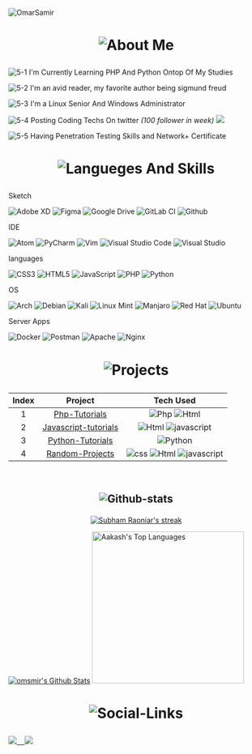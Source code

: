 

![OmarSamir](https://github.com/omsmir/omsmir/blob/main/banner/Omar.gif)



<h1 align="center"> 

![About Me](https://img.shields.io/badge/About-Me-purple?style=for-the-badge)

</h1>


![5-1](https://img.shields.io/badge/5-1%20-%23d01b59) I'm Currently Learning PHP And Python 
Ontop Of My Studies <br>

![5-2](https://img.shields.io/badge/5-2%20-%23d01b59) I'm an avid reader, my favorite author being sigmund freud <br>

![5-3](https://img.shields.io/badge/5-3%20-%23d01b59) I'm a Linux Senior And Windows Administrator  <br> 

![5-4](https://img.shields.io/badge/5-4%20-%23d01b59) Posting Coding Techs On twitter <em>(100 follower in week)</em> <a href="https://twitter.com/omsamiir" target="_blank"><img src="https://badgen.net/badge/icon/twitter?icon=twitter&label" target="_blank"></a>  <br>

![5-5](https://img.shields.io/badge/5-5%20-%23d01b59) Having Penetration Testing Skills and Network+ Certificate 

<h1 align="center">

![Langueges And Skills](https://img.shields.io/badge/Langueges-Skills-%230E7FBF?style=for-the-badge)

</h1>

<p align="left">Sketch</p>

![Adobe XD](https://img.shields.io/badge/Adobe%20XD-470137?style=for-the-badge&logo=Adobe%15XD&logoColor=#FF61F6) ![Figma](https://img.shields.io/badge/figma-%23F24E1E.svg?style=for-the-badge&logo=figma&logoColor=white) ![Google Drive](https://img.shields.io/badge/Google%20Drive-4285F4?style=for-the-badge&logo=googledrive&logoColor=white) ![GitLab CI](https://img.shields.io/badge/gitlab%20ci-%23181717.svg?style=for-the-badge&logo=gitlab&logoColor=white) ![Github](https://img.shields.io/badge/github-%23e4626b.svg?style=for-the-badge&logo=github&logoColor=140200)
 <br>




<p align="left">IDE</p>

![Atom](https://img.shields.io/badge/Atom-%2366595C.svg?style=for-the-badge&logo=atom&logoColor=white) ![PyCharm](https://img.shields.io/badge/pycharm-143?style=for-the-badge&logo=pycharm&logoColor=black&color=black&labelColor=green) ![Vim](https://img.shields.io/badge/VIM-%2311AB00.svg?style=for-the-badge&logo=vim&logoColor=white) ![Visual Studio Code](https://img.shields.io/badge/Visual%20Studio%20Code-0078d7.svg?style=for-the-badge&logo=visual-studio-code&logoColor=white) ![Visual Studio](https://img.shields.io/badge/Visual%20Studio-5C2D91.svg?style=for-the-badge&logo=visual-studio&logoColor=white)<br> 



<p align="left">languages</p>

![CSS3](https://img.shields.io/badge/css3-%231572B6.svg?style=for-the-badge&logo=css3&logoColor=white) ![HTML5](https://img.shields.io/badge/html5-%23E34F26.svg?style=for-the-badge&logo=html5&logoColor=white) ![JavaScript](https://img.shields.io/badge/javascript-%23323330.svg?style=for-the-badge&logo=javascript&logoColor=%23F7DF1E) ![PHP](https://img.shields.io/badge/php-%23777BB4.svg?style=for-the-badge&logo=php&logoColor=white) ![Python](https://img.shields.io/badge/python-3670A0?style=for-the-badge&logo=python&logoColor=ffdd54) <br> 



<p align="left">OS</p>

![Arch](https://img.shields.io/badge/Arch%20Linux-1793D1?logo=arch-linux&logoColor=fff&style=for-the-badge) ![Debian](https://img.shields.io/badge/Debian-D70A53?style=for-the-badge&logo=debian&logoColor=white) ![Kali](https://img.shields.io/badge/Kali-268BEE?style=for-the-badge&logo=kalilinux&logoColor=white) ![Linux Mint](https://img.shields.io/badge/Linux%20Mint-87CF3E?style=for-the-badge&logo=Linux%20Mint&logoColor=white) ![Manjaro](https://img.shields.io/badge/Manjaro-35BF5C?style=for-the-badge&logo=Manjaro&logoColor=white) ![Red Hat](https://img.shields.io/badge/Red%20Hat-EE0000?style=for-the-badge&logo=redhat&logoColor=white) ![Ubuntu](https://img.shields.io/badge/Ubuntu-E95420?style=for-the-badge&logo=ubuntu&logoColor=white)<br> 




<p align="left">Server Apps</p>

![Docker](https://img.shields.io/badge/docker-%230db7ed.svg?style=for-the-badge&logo=docker&logoColor=white) ![Postman](https://img.shields.io/badge/Postman-FF6C37?style=for-the-badge&logo=postman&logoColor=white) ![Apache](https://img.shields.io/badge/apache-%23D42029.svg?style=for-the-badge&logo=apache&logoColor=white) ![Nginx](https://img.shields.io/badge/nginx-%23009639.svg?style=for-the-badge&logo=nginx&logoColor=white)
<br>

<h1 align="center">

![Projects](https://img.shields.io/badge/My-Projects-%23F46DB0?style=for-the-badge)

</h1>

| Index | Project | Tech Used |
|:------:|:-----------------:|:------:|
|   1  |[Php-Tutorials](https://github.com/omsmir/Php)|![Php](https://img.icons8.com/color/48/000000/php.png) ![Html](https://github.com/omsmir/omsmir/blob/main/imgs/index.png) |
|   2  |[Javascript-tutorials](https://github.com/omsmir/JAVASCRIPT.git)| ![Html](https://github.com/omsmir/omsmir/blob/main/imgs/index.png) ![javascript](https://github.com/omsmir/omsmir/blob/main/imgs/icons8-js-48.png) |
|   3  |[Python-Tutorials](https://github.com/omsmir/PYTHON.git)| ![Python](https://img.shields.io/badge/python-39457E?style=for-the-badge&logo=python&logoColor=ffdd54) |
|   4  |[Random-Projects](https://github.com/omsmir/Random-Projects.git)| ![css](https://img.icons8.com/color/48/000000/css.png) ![Html](https://github.com/omsmir/omsmir/blob/main/imgs/index.png) ![javascript](https://github.com/omsmir/omsmir/blob/main/imgs/icons8-js-48.png)|

<br>





 <h2 align="center">

 ![Github-stats](https://img.shields.io/badge/Github-Stats-%23F46DB0?style=for-the-badge)
 
 </h2>

<p align="center">
    <a href="https://github.com/omsmir">
        <img title="🔥 Get streak stats for your profile at git.io/streak-stats" alt="Subham Raoniar's streak" src="https://github-readme-streak-stats.herokuapp.com/?user=omsmir&theme=black-ice&hide_border=true&stroke=0000&background=060A0CD0"/>
    </a>
</p>
    <a href="https://github.com/omsmir"><img alt="omsmir's Github Stats" src="https://github-readme-stats.vercel.app/api?username=omsmir&show_icons=true&count_private=true&theme=react&hide_border=true&bg_color=0D1117" /></a>
  <a href="https://github.com/omsmir"><img alt="Aakash's Top Languages" src="https://github-readme-stats.vercel.app/api/top-langs/?username=omsmir&langs_count=8&count_private=true&layout=compact&theme=react&hide_border=true&bg_color=0D1117" width="300px"/></a>
  <br/>

<h1 align="center"> 

![Social-Links](https://img.shields.io/badge/Social-Links-%23F46DB0?style=for-the-badge)

</h1>



<p align="left">

<a href="https://www.twitter.com/omsamiir" target="_blank" rel="noreferrer"><img
src="https://img.shields.io/twitter/follow/omsamiir?logo=twitter&style=for-the-badge&color=3382ed&labelColor=1c1917"/> &nbsp;&nbsp;
<a href="https://www.github.com/omsmir" target="_blank" rel="noreferrer"><img
src="https://img.shields.io/github/followers/omsmir?logo=github&style=for-the-badge&color=3382ed&labelColor=1c1917" /></a>

</p>
<br>


